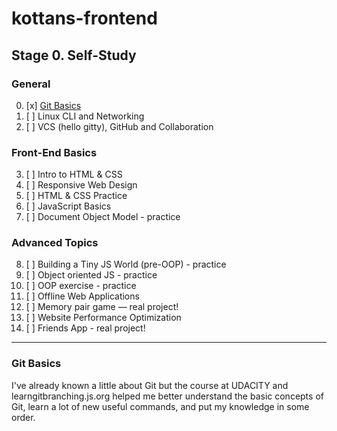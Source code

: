 # kottans-frontend
## Stage 0. Self-Study
### General
0. [x] [Git Basics](###git-basics)
1. [ ] Linux CLI and Networking
2. [ ] VCS (hello gitty), GitHub and Collaboration
### Front-End Basics
3. [ ] Intro to HTML & CSS
4. [ ] Responsive Web Design
5. [ ] HTML & CSS Practice
6. [ ] JavaScript Basics
7. [ ] Document Object Model - practice
### Advanced Topics
8. [ ] Building a Tiny JS World (pre-OOP) - practice
9. [ ] Object oriented JS - practice
10. [ ] OOP exercise - practice
11. [ ] Offline Web Applications
12. [ ] Memory pair game — real project!
13. [ ] Website Performance Optimization
14. [ ] Friends App - real project!
***
### Git Basics
I've already known a little about Git but the course at UDACITY and learngitbranching.js.org  helped me better understand the basic concepts of Git, learn a lot of new useful commands, and put my knowledge in some order.